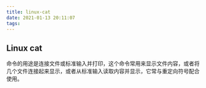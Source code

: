 ```yaml
---
title: linux-cat
date: 2021-01-13 20:11:07
tags:
---
```


## Linux cat 

命令的用途是连接文件或标准输入并打印，这个命令常用来显示文件内容，或者将几个文件连接起来显示，或者从标准输入读取内容并显示，它常与重定向符号配合使用。
